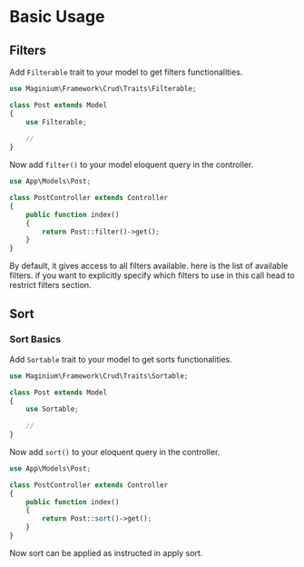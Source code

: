 # Basic Usage

## Filters

Add `Filterable` trait to your model to get filters functionalities.

```php
use Maginium\Framework\Crud\Traits\Filterable;

class Post extends Model
{
    use Filterable;
    
    //
}
```

Now add `filter()` to your model eloquent query in the controller.

```php
use App\Models\Post;

class PostController extends Controller
{
    public function index()
    {
        return Post::filter()->get();
    }
}
```

By default, it gives access to all filters available. here is the list of available filters. if you want to explicitly specify which filters to use in this call head to restrict filters section.

## Sort

### Sort Basics

Add `Sortable` trait to your model to get sorts functionalities.

```php
use Maginium\Framework\Crud\Traits\Sortable;

class Post extends Model
{
    use Sortable;
    
    //
}
```

Now add `sort()` to your eloquent query in the controller.

```php
use App\Models\Post;

class PostController extends Controller
{
    public function index()
    {
        return Post::sort()->get();
    }
}
```

Now sort can be applied as instructed in apply sort.
